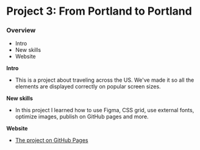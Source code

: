 # Project 3: From Portland to Portland

### Overview
* Intro
* New skills
* Website

**Intro**

* This is a project about traveling across the US. We've made it so all the elements are displayed correctly on popular screen sizes.

**New skills**

* In this project I learned how to use Figma, CSS grid, use external fonts, optimize images, publish on GitHub pages and more.

**Website**

* [The project on GitHub Pages](https://galon7.github.io/web_project_3)
